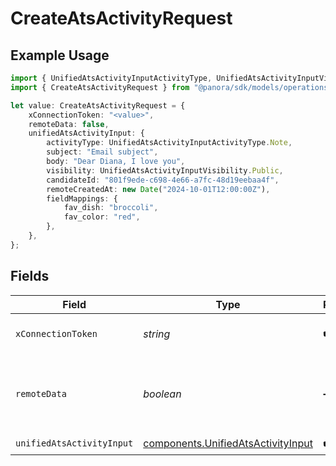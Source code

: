 # CreateAtsActivityRequest

## Example Usage

```typescript
import { UnifiedAtsActivityInputActivityType, UnifiedAtsActivityInputVisibility } from "@panora/sdk/models/components";
import { CreateAtsActivityRequest } from "@panora/sdk/models/operations";

let value: CreateAtsActivityRequest = {
    xConnectionToken: "<value>",
    remoteData: false,
    unifiedAtsActivityInput: {
        activityType: UnifiedAtsActivityInputActivityType.Note,
        subject: "Email subject",
        body: "Dear Diana, I love you",
        visibility: UnifiedAtsActivityInputVisibility.Public,
        candidateId: "801f9ede-c698-4e66-a7fc-48d19eebaa4f",
        remoteCreatedAt: new Date("2024-10-01T12:00:00Z"),
        fieldMappings: {
            fav_dish: "broccoli",
            fav_color: "red",
        },
    },
};
```

## Fields

| Field                                                                                    | Type                                                                                     | Required                                                                                 | Description                                                                              | Example                                                                                  |
| ---------------------------------------------------------------------------------------- | ---------------------------------------------------------------------------------------- | ---------------------------------------------------------------------------------------- | ---------------------------------------------------------------------------------------- | ---------------------------------------------------------------------------------------- |
| `xConnectionToken`                                                                       | *string*                                                                                 | :heavy_check_mark:                                                                       | The connection token                                                                     |                                                                                          |
| `remoteData`                                                                             | *boolean*                                                                                | :heavy_minus_sign:                                                                       | Set to true to include data from the original Ats software.                              | false                                                                                    |
| `unifiedAtsActivityInput`                                                                | [components.UnifiedAtsActivityInput](../../models/components/unifiedatsactivityinput.md) | :heavy_check_mark:                                                                       | N/A                                                                                      |                                                                                          |